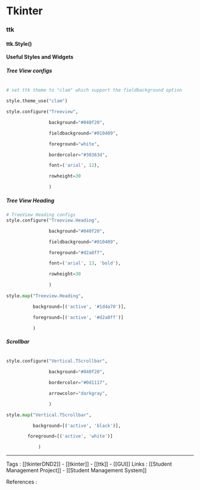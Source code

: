 
# Tkinter


### ttk

#### ttk.Style()

__Useful Styles and Widgets__

##### Tree View configs

```python

# set ttk theme to "clam" which support the fieldbackground option

style.theme_use("clam")

style.configure("Treeview",

				background="#040f20",

				fieldbackground="#010409",

				foreground="white",

				bordercolor="#30363d",

				font=('arial', 12),

				rowheight=30

				)
```
##### Tree View Heading
```python
# TreeView Heading configs
style.configure("Treeview.Heading",

				background="#040f20",

				fieldbackground="#010409",

				foreground="#d2a8ff",

				font=('arial', 13, 'bold'),

				rowheight=30

				)
				
style.map("Treeview.Heading",

		  background=[('active', '#1d4a70')],

		  foreground=[('active', '#d2a8ff')]

		  )

```

##### Scrollbar
```python

style.configure("Vertical.TScrollbar",

				background="#040f20",

				bordercolor="#0d1117",

				arrowcolor="darkgray",

				)

style.map("Vertical.TScrollbar",

		  background=[('active', 'black')],

		foreground=[('active', 'white')]

			)


```



---
Tags : [[tkinterDND2]] - [[tkinter]]  -  [[ttk]]  -  [[GUI]] 
Links : [[Student Management Project]]  -  [[Student Management System]]

References : 
